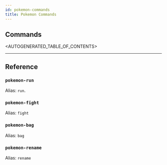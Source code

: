 ```yaml
---
id: pokemon-commands
title: Pokemon Commands
---
```


## Commands

<AUTOGENERATED_TABLE_OF_CONTENTS>

---

## Reference

### `pokemon-run`

Alias: `run`.

### `pokemon-fight`

Alias: `fight`

### `pokemon-bag`

Alias: `bag`

### `pokemon-rename`

Alias: `rename`
